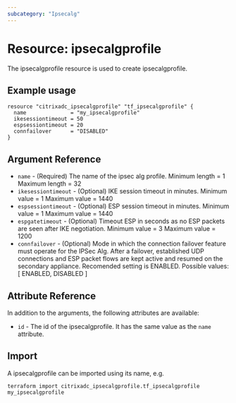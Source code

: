 ```yaml
---
subcategory: "Ipsecalg"
---
```


# Resource: ipsecalgprofile

The ipsecalgprofile resource is used to create ipsecalgprofile.


## Example usage

```hcl
resource "citrixadc_ipsecalgprofile" "tf_ipsecalgprofile" {
  name              = "my_ipsecalgprofile"
  ikesessiontimeout = 50
  espsessiontimeout = 20
  connfailover      = "DISABLED"
}
```


## Argument Reference

* `name` - (Required) The name of the ipsec alg profile. Minimum length =  1 Maximum length =  32
* `ikesessiontimeout` - (Optional) IKE session timeout in minutes. Minimum value =  1 Maximum value =  1440
* `espsessiontimeout` - (Optional) ESP session timeout in minutes. Minimum value =  1 Maximum value =  1440
* `espgatetimeout` - (Optional) Timeout ESP in seconds as no ESP packets are seen after IKE negotiation. Minimum value =  3 Maximum value =  1200
* `connfailover` - (Optional) Mode in which the connection failover feature must operate for the IPSec Alg. After a failover, established UDP connections and ESP packet flows are kept active and resumed on the secondary appliance. Recomended setting is ENABLED. Possible values: [ ENABLED, DISABLED ]


## Attribute Reference

In addition to the arguments, the following attributes are available:

* `id` - The id of the ipsecalgprofile. It has the same value as the `name` attribute.


## Import

A ipsecalgprofile can be imported using its name, e.g.

```shell
terraform import citrixadc_ipsecalgprofile.tf_ipsecalgprofile my_ipsecalgprofile
```
